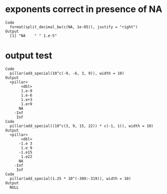 # exponents correct in presence of NA

    Code
      format(split_decimal_bw(c(NA, 1e-05)), justify = "right")
    Output
      [1] "NA    " " 1.e-5"

# output test

    Code
      pillar(add_special(10^c(-9, -6, 3, 9)), width = 10)
    Output
      <pillar>
           <dbl>
           1.e-9
           1.e-6
           1.e+3
           1.e+9
          NA    
        -Inf    
         Inf    
    Code
      pillar(add_special((10^c(3, 9, 15, 22)) * c(-1, 1)), width = 10)
    Output
      <pillar>
           <dbl>
          -1.e 3
           1.e 9
          -1.e15
           1.e22
          NA    
        -Inf    
         Inf    
    Code
      pillar(add_special(1.25 * 10^(-309:-319)), width = 10)
    Output
      NULL

